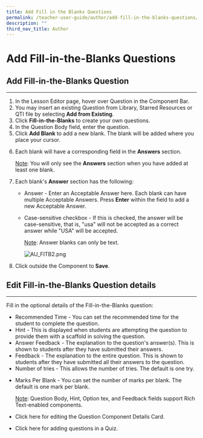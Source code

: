 ```yaml
---
title: Add Fill in the Blanks Questions
permalink: /teacher-user-guide/author/add-fill-in-the-blanks-questions/
description: ""
third_nav_title: Author
---
```

<h1 id="add-fill-in-the-blanks-questions">Add Fill-in-the-Blanks Questions</h1>
<h2 id="-add-fill-in-the-blanks-question-"><strong>Add Fill-in-the-Blanks Question</strong></h2>
<hr>
<ol>
<li>In the Lesson Editor page, hover over Question in the Component Bar.</li>
<li>You may insert an existing Question from Library, Starred Resources or QTI file by selecting <strong>Add from Existing</strong>.</li>
<li>Click <strong>Fill-in-the-Blanks</strong> to create your own questions.</li>
<li>In the Question Body field, enter the question.</li>
<li>Click <strong>Add Blank</strong> to add a new blank. The blank will be added where you place your cursor.</li>
<li><p>Each blank will have a corresponding field in the <strong>Answers</strong> section.</p>
	<p><u>Note</u>: You will only see the <strong>Answers</strong> section when you have added at least one blank.</p>
</li>
<li><p>Each blank's <strong>Answer</strong> section has the following:</p>
<ul>
<li>Answer - Enter an Acceptable Answer here. Each blank can have multiple Acceptable Answers. Press <strong>Enter</strong> within the field to add a new Acceptable Answer.</li>
<li><p>Case-sensitive checkbox - If this is checked, the answer will be case-sensitive, that is, "usa" will not be accepted as a correct answer while "USA" will be accepted.</p>
	<p><u>Note</u>: Answer blanks can only be text.</p>
<p><img alt="AU_FITB2.png" src="https://s3-us-west-2.amazonaws.com/secure.notion-static.com/adb2f4f6-8dea-4f2a-8664-3c9d2bba4220/AU_FITB2.png"></p>
</li>
</ul>
</li>
<li><p>Click outside the Component to <strong>Save</strong>.</p>
</li>
</ol>
<h2 id="-edit-fill-in-the-blanks-question-details-"><strong>Edit Fill-in-the-Blanks Question details</strong></h2>
<hr>
<p>Fill in the optional details of the Fill-in-the-Blanks question:</p>
<ul>
<li>Recommended Time - You can set the recommended time for the student to complete the question.</li>
<li>Hint - This is displayed when students are attempting the question to provide them with a scaffold in solving the question.</li>
<li>Answer Feedback - The explanation to the question's answer(s). This is shown to students after they have submitted their answers.</li>
<li>Feedback - The explanation to the entire question. This is shown to students after they have submitted all their answers to the question.</li>
<li>Number of tries - This allows the number of tries. The default is one try.</li>
<li><p>Marks Per Blank - You can set the number of marks per blank. The default is one mark per blank.</p>
	<p><u>Note</u>: Question Body, Hint, Option tex, and Feedback fields support Rich Text-enabled components.</p>
</li>
<li><p>Click here for editing the Question Component Details Card.</p>
</li>
<li>Click here for adding questions in a Quiz.</li>
</ul>